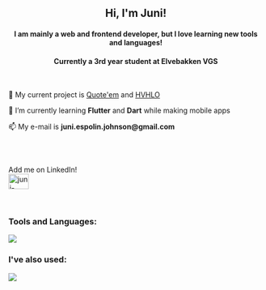 <h2 align="center">Hi, I'm Juni!</h1>

<h4 align="center">I am mainly a web and frontend developer, but I love learning new tools and languages!</h3>
<h4 align="center">Currently a 3rd year student at Elvebakken VGS</h3>
<br/>

<p>🔭 My current project is <a href=https://github.com/Jun1l1ll1/quote_flutterapp>Quote'em</a> and <a href=https://github.com/Jun1l1ll1/HVHLO_frontend>HVHLO</a></p>
<p>🌱 I’m currently learning <b>Flutter</b> and <b>Dart</b> while making mobile apps</p>
<p>📫 My e-mail is <b>juni.espolin.johnson@gmail.com</b></p>
<br/><br/>

<p align="left"> 
  Add me on LinkedIn! <br/>
  <a href="https://linkedin.com/in/juni-espolin-johnson-118743224" target="blank"><img align="center" src="https://raw.githubusercontent.com/rahuldkjain/github-profile-readme-generator/master/src/images/icons/Social/linked-in-alt.svg" alt="juni-espolin-johnson-118743224" height="30" width="40" /></a>
</p>
<br/>

<h3 align="left">Tools and Languages:</h3>
<img src="https://skillicons.dev/icons?i=git,html,css,js,python,xd,illustrator,svelte,godot,androidstudio,flutter,dart" />

<h3 align="left">I've also used:</h3>
<img src="https://skillicons.dev/icons?i=unity,blender,tailwind,photoshop,java,sqlite" />
<br/>

<!--<p><img align="center" src="https://github-readme-stats.vercel.app/api/top-langs?username=jun1l1ll1&exclude_repo=my_test_repo&show_icons=true&locale=en&layout=compact" alt="jun1l1ll1" /></p>-->
